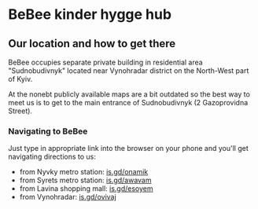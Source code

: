 # BeBee kinder hygge hub

## Our location and how to get there

BeBee occupies separate private building in residential area "Sudnobudivnyk" located near Vynohradar district on the North-West part of Kyiv.  

At the nonebt publicly available maps are a bit outdated so the best way to meet us is to get to the main entrance of Sudnobudivnyk (2 Gazoprovidna Street).

### Navigating to BeBee

Just type in appropriate link into the browser on your phone and you'll get navigating directions to us:

- from Nyvky metro station:    [is.gd/onamik](https://is.gd/onamik)
- from Syrets metro station:   [is.gd/awavam](https://is.gd/awavam)
- from Lavina shopping mall:   [is.gd/esoyem](https://is.gd/esoyem)
- from Vynohradar:             [is.gd/ovivaj](https://is.gd/ovivaj)
